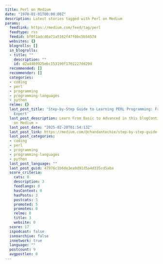 ```yaml
---
title: Perl on Medium
date: "1970-01-01T00:00:00Z"
description: Latest stories tagged with Perl on Medium
params:
  feedlink: https://medium.com/feed/tag/perl
  feedtype: rss
  feedid: bf0f1adcd6a71a5162f47f0bc5b54574
  websites: {}
  blogrolls: []
  in_blogrolls:
  - title: ""
    description: ""
    id: d2a4469925ebc153190f1702227dd29d
  recommended: []
  recommender: []
  categories:
  - coding
  - perl
  - programming
  - programming-languages
  - python
  relme: {}
  last_post_title: 'Step-by-Step Guide to Learning PERL Programming: From Novice to
    Expert'
  last_post_description: Learn From Basic to Advanced in this blogContinue reading
    on Medium »
  last_post_date: "2025-02-20T01:54:13Z"
  last_post_link: https://medium.com/@chandantechie/step-by-step-guide-to-learning-perl-programming-from-novice-to-expert-56eaa0fce54b?source=rss------perl-5
  last_post_categories:
  - coding
  - perl
  - programming
  - programming-languages
  - python
  last_post_language: ""
  last_post_guid: 47976c1b6de3ea9d91d5a4d335cd5aba
  score_criteria:
    cats: 0
    description: 3
    feedlangs: 0
    hasContent: 0
    hasPosts: 3
    postcats: 3
    promoted: 5
    promotes: 0
    relme: 0
    title: 3
    website: 0
  score: 17
  ispodcast: false
  isnoarchive: false
  innetwork: true
  language: ""
  postcount: 9
  avgpostlen: 0
---
```

